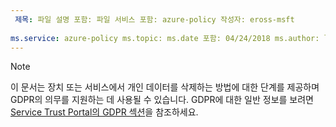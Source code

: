 ```yaml
---
 제목: 파일 설명 포함: 파일 서비스 포함: azure-policy 작성자: eross-msft
 
ms.service: azure-policy ms.topic: ms.date 포함: 04/24/2018 ms.author: lizross ms.custom: 파일 포함
---
```


>[!Note] 
> 이 문서는 장치 또는 서비스에서 개인 데이터를 삭제하는 방법에 대한 단계를 제공하며 GDPR의 의무를 지원하는 데 사용될 수 있습니다. GDPR에 대한 일반 정보를 보려면 [Service Trust Portal의 GDPR 섹션](https://servicetrust.microsoft.com/ViewPage/GDPRGetStarted)을 참조하세요.